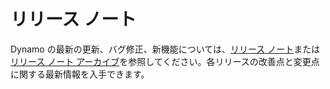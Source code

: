 # リリース ノート

Dynamo の最新の更新、バグ修正、新機能については、[リリース ノート](https://github.com/DynamoDS/Dynamo/wiki/Release-Notes)または[リリース ノート アーカイブ](https://github.com/DynamoDS/Dynamo/wiki/Release-Notes-Archive)を参照してください。各リリースの改善点と変更点に関する最新情報を入手できます。